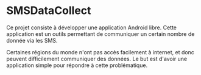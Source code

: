 # SMSDataCollect

Ce projet consiste à développer une application Android libre. Cette application est un outils permettant de communiquer un certain nombre de donnée via les SMS.

Certaines régions du monde n'ont pas accès facilement à internet, et donc peuvent difficilement communiquer des données. Le but est d'avoir une application simple pour répondre à cette problématique.

